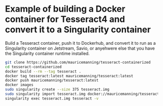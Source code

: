 # Example of building a Docker container for Tesseract4 and convert it to a Singularity container


Build a Tesseract container, push it to Dockerhub, and convert it 
to run as a Singularity container on Jetstream, Savio, or anyehwere
else that you have the Singularity container runtime installed.

```bash
git clone https://github.com/mauricemanning/tesseract-containerized
cd tesseract-containerized
docker build --rm --tag tesseract .
docker tag tesseract:latest mauricemanning/tesseract:latest
docker push mauricemanning/tesseract:latest
docker images
sudo singularity create --size 375 tesseract.img
sudo singularity import tesseract.img docker://mauricemanning/tesseract:latest
singularity exec tesseract.img tesseract -v
```

